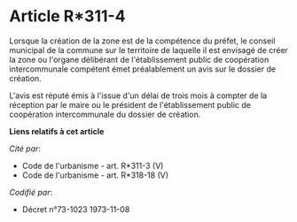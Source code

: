 # Article R*311-4

Lorsque la création de la zone est de la compétence du préfet, le conseil municipal de la commune sur le territoire de
laquelle il est envisagé de créer la zone ou l'organe délibérant de l'établissement public de coopération intercommunale
compétent émet préalablement un avis sur le dossier de création.

L'avis est réputé émis à l'issue d'un délai de trois mois à compter de la réception par le maire ou le président de
l'établissement public de coopération intercommunale du dossier de création.

**Liens relatifs à cet article**

_Cité par_:

  - Code de l'urbanisme - art. R*311-3 (V)
  - Code de l'urbanisme - art. R*318-18 (V)

_Codifié par_:

  - Décret n°73-1023 1973-11-08
